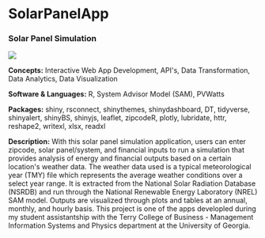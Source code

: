 # SolarPanelApp

### Solar Panel Simulation

[![](https://img.shields.io/badge/ShinyApps.io-Open_Web_App-3686d3?logo=r)](https://daniel-saul.shinyapps.io/Solar-Panel-Simulation/)

**Concepts:** Interactive Web App Development, API's, Data Transformation, Data Analytics, Data Visualization

**Software & Languages:** R, System Advisor Model (SAM), PVWatts

**Packages:** shiny, rsconnect, shinythemes, shinydashboard, DT, tidyverse, shinyalert, shinyBS, shinyjs, leaflet, zipcodeR, plotly, lubridate, httr, reshape2, writexl, xlsx, readxl

**Description:** With this solar panel simulation application, users can enter zipcode, solar panel/system, and financial inputs to run a simulation that provides analysis of energy and financial outputs based on a certain location's weather data. The weather data used is a typical meteorological year (TMY) file which represents the average weather conditions over a select year range. It is extracted from the National Solar Radiation Database (NSRDB) and run through the National Renewable Energy Laboratory (NREL) SAM model. Outputs are visualized through plots and tables at an annual, monthly, and hourly basis. This project is one of the apps developled during my student assistantship with the Terry College of Business - Management Information Systems and Physics department at the University of Georgia.
